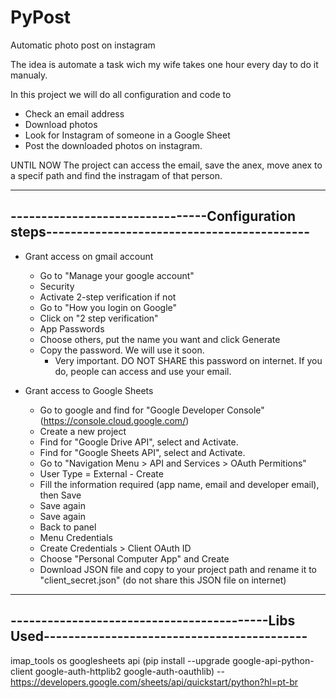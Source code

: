 # PyPost
Automatic photo post on instagram

The idea is automate a task wich my wife takes one hour every day to do it manualy.

In this project we will do all configuration and code to
* Check an email address
* Download photos 
* Look for Instagram of someone in a Google Sheet
* Post the downloaded photos on instagram.

UNTIL NOW
The project can access the email, save the anex, move anex to a specif path and find the instragam of that person.

----------------------------------------------------------------------------------------------
--------------------------------Configuration steps-------------------------------------------
----------------------------------------------------------------------------------------------
* Grant access on gmail account
  - Go to "Manage your google account"
  - Security
  - Activate 2-step verification if not
  - Go to "How you login on Google"
  - Click on "2 step verification"
  - App Passwords
  - Choose others, put the name you want and click Generate
  - Copy the password. We will use it soon.
    - Very important. DO NOT SHARE this password on internet. If you do, people can access and use your email.

* Grant access to Google Sheets
  - Go to google and find for "Google Developer Console" (https://console.cloud.google.com/)
  - Create a new project
  - Find for "Google Drive API", select and Activate.
  - Find for "Google Sheets API", select and Activate.
  - Go to "Navigation Menu > API and Services > OAuth Permitions"
  - User Type = External - Create
  - Fill the information required (app name, email and developer email), then Save
  - Save again
  - Save again
  - Back to panel
  - Menu Credentials
  - Create Credentials > Client OAuth ID
  - Choose "Personal Computer App" and Create
  - Download JSON file and copy to your project path and rename it to "client_secret.json" (do not share this JSON file on internet)
  
----------------------------------------------------------------------------------------------
------------------------------------------Libs Used-------------------------------------------
----------------------------------------------------------------------------------------------
imap_tools
os
googlesheets api (pip install --upgrade google-api-python-client google-auth-httplib2 google-auth-oauthlib) -- https://developers.google.com/sheets/api/quickstart/python?hl=pt-br